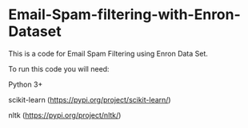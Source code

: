 # Email-Spam-filtering-with-Enron-Dataset

This is a code for Email Spam Filtering using Enron Data Set.

To run this code you will need:

Python 3+

scikit-learn (https://pypi.org/project/scikit-learn/)

nltk (https://pypi.org/project/nltk/)
